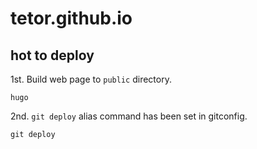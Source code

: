 # tetor.github.io

## hot to deploy

1st. Build web page to `public` directory.

    hugo

2nd. `git deploy` alias command has been set in gitconfig.

    git deploy
